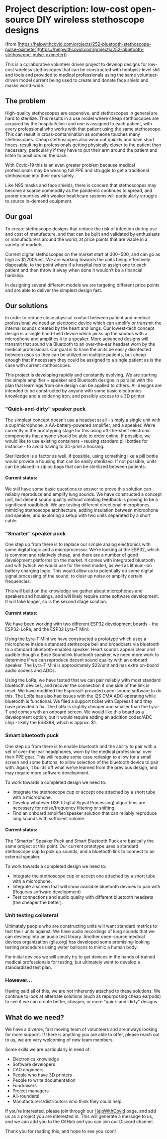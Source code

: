 # Project description:  low-cost open-source DIY wireless stethoscope designs

(from [https://helpwithcovid.com/projects/252-bluetooth-stethoscope-pulse-oximeter](https://helpwithcovid.com/projects/252-bluetooth-stethoscope-pulse-oximeter))

This is a collaborative volunteer driven project to develop designs for low-cost wireless stethoscopes that can be constructed with hobbyist-level skill and tools and provided to medical professionals using the same volunteer-driven model current being used to create and donate face shield and masks world-wide.


## The problem

High-quality stethoscopes are expensive, and stethoscopes in general are hard to sterilize.  This results in a use model where cheap stethoscopes are acquired by the hospital/clinic and one is assigned to each patient, with every professional who works with that patient using the same stethoscope.  This can result in cross-contamination as someone touches many stethoscopes.  Cheap stethoscopes also wear out quickly and have short hoses, resulting in professionals getting physically closer to the patient than necessary, particularly if they have to put their arm around the patient and listen to positions on the back.

With Covid-19 this is an even greater problem because medical professionals may be wearing full PPE and struggle to get a traditional stethoscope into their ears safely.

Like N95 masks and face shields, there is concern that stethoscopes may become a scarce commodity as the pandemic continues to spread, and poorer countries with weaker healthcare systems will particularly struggle to source in-demand equipment.


## Our goal

To create stethoscope designs that reduce the risk of infection during use and cost of manufacture, and that can be built and validated by enthusiasts or manufacturers around the world, at price points that are viable in a variety of markets.

Current digital stethoscopes on the market start at $300-$500, and can go as high as $2700/unit. We are working towards the units being effectively disposable, to the point where if a hospital *had* to assign one to each patient and then throw it away when done it wouldn’t be a financial hardship.

In designing several different models we are targeting different price points and are able to deliver the simplest design fast.


## Our solutions

In order to reduce close physical contact between patient and medical professional we need an electronic device which can amplify or transmit the internal sounds created by the heart and lungs. Our lowest-tech concept design is a single hand-held device which picks up the sounds with a microphone and amplifies it to a speaker. More advanced designs will transmit that sound via Bluetooth to an over-the-ear headset worn by the medical professional. Our goal is to have the units be easily disinfected between uses so they can be utilized on multiple patients, but cheap enough that if necessary they could be assigned to a single patient as is the case with current stethoscopes.

This project is developing rapidly and constantly evolving. We are starting the simple amplifier + speaker and Bluetooth designs in parallel with the plan that learnings from one design can be applied to others. All designs are intended to be constructed by anyone with some basic electronics knowledge and a soldering iron, and possibly access to a 3D printer.


### "Quick-and-dirty" speaker puck

The simplest concept doesn’t use a headset at all - simply a single unit with a cup/microphone, a AA-battery-powered amplifier, and a speaker. We’re currently in the prototyping stage for this using off-the-shelf electronic components that anyone should be able to order online.  If possible, we would like to use existing containers - reusing standard pill bottles for instance - to avoid having to 3D-print a housing.

Sterilization is a factor as well.  If possible, using something like a pill bottle would provide a housing that can be easily sterilized.  If not possible, units can be placed in ziploc bags that can be sterilized between patients.  

#### Current status:
We still have some basic questions to answer to prove this solution can reliably reproduce and amplify lung sounds.  We have constructed a concept unit, but decent sound quality without creating feedback is proving to be a significant roadblock.  We are testing different directional microphones, mimicing stethoscope architecture, adding insulation between microphone and speaker, and exploring a setup with two units separated by a short cable. 


### "Smarter" speaker puck

One step up from there is to replace our simple analog electronics with some digital logic and a microprocessor.  We’re looking at the ESP32, which is common and relatively cheap, and there are a number of good development platforms on the market.  It comes with integrated bluetooth and wifi (which we would use for the next model), as well as lithium-ion battery charging logic.  This would allow us to potentially do some digital signal processing of the sound, to clear up noise or amplify certain frequencies.

This will build on the knowledge we gather about microphones and speakers and housings, and will likely require some software development.  It will take longer, so is the second stage solution.

#### Current status:
We have been working with two different ESP32 development boards - the ESP32-LoRa, and the ESP32 Lyra-T Mini:

Using the Lyra-T Mini we have constructed a prototype which uses a microphone inside a standard stethscope bell and broadcasts via bluetooth to a standard bluetooth-enabled speaker.  Heart sounds appear clear and audible though a Bose Soundlink bluetooth speaker, we need more work to determine if we can reproduce decent sound quality with an onboard speaker.  The Lyra-T Mini is approximately $22/unit and has extra on-board audio codecs and ADCs.

Using the LoRa, we have tested that we can pair reliably with most standard bluetooth devices, and recover the connection if one side of the link is reset.  We have modified the Espressif-provided open-source software to do this.  The LoRa has also had issues with the I2S DMA ADC operating while bluetooth is functional.  We filed a support ticket with Espressif and they have provided a fix.  The LoRa is slightly cheaper and smaller than the Lyra-T and comes with an onboard screen.  We would like this board as a development option, but it would require adding an addition codec/ADC chip - likely the ES8388, which is approx. $1. 


### Smart bluetooth puck

One step up from there is to enable bluetooth and the ability to pair with a set of over-the-ear headphones, worn by the medical professional over their PPE gear.  This will require some case redesign to allow for a small screen and some buttons, to allow selection of the bluetooth device to pair with.  Again, it builds off what we’ve learned from the previous design, and may require more software development.

To work towards a completed design we need to:
- Integrate the stethoscope cup or accept one attached by a short tube with a microphone.
- Develop whatever DSP (Digital Signal Processing) algorithms are necessary for noise/frequency filtering or shifting.
- Find an onboard amplifier/speaker solution that can reliably reproduce lung sounds with sufficient volume. 

#### Current status:
The "Smarter" Speaker Puck and Smart Bluetooth Puck are basically the same project at this point.  Our current prototype uses a standard stethoscope cup to pick up sounds, and a bluetooth link to connect to an external speaker.

To work towards a completed design we need to:
- Integrate the stethoscope cup or accept one attached by a short tube with a microphone.
- Integrate a screen that will show available bluetooth devices to pair with. (Requires software development)
- Test connections and audio quality with different bluetooth headsets (the cheaper the better).


### Unit testing collateral

Ultimately people who are constructing units will want standard metrics to test their units against.  We have audio recordings of lung sounds that we can devleop into an audio test library.  Another open-source medical devices organization (glia.org) has developed some promising-looking testing procedures using water balloons to mimic a human body.

For initial devices we will simply try to get devices in the hands of trained medical professionals for testing, but ultimately want to develop a standardized test plan.


### However...

Having said all of this, we are not inherently attached to these solutions.  We continue to look at alternate solutions (such as repurposing cheap earpods) to see if we can create better, cheaper, or more "quick-and-dirty" designs.


## What do we need?

We have a diverse, fast moving team of volunteers and are always looking for more support. If there is anything you are able to offer, please reach out to us, we are very welcoming of new team members.

Some skills we are particularly in need of:

* Electronics knowledge
* Software developers
* CAD engineers
* People who have 3D printers
* People to write documentation
* Fundraisers
* Project managers
* All-rounders!
* Manufacturers/distributors who think they could help

If you’re interested, please join through our [HelpWithCovid](https://helpwithcovid.com/projects/252-bluetooth-stethoscope-pulse-oximeter) page, and add us as a project you are interested in.  This will generate a message to us, and we can add you to the GitHub and you can join our Discord channel.

Thank you for reading this, and hope to see you soon!
